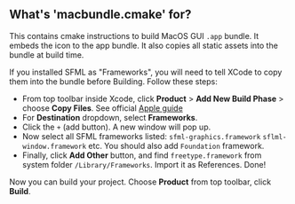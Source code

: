 ## What's 'macbundle.cmake' for?

This contains cmake instructions to build MacOS GUI `.app` bundle. It embeds the icon to the app bundle. It also copies all static assets into the bundle at build time.

If you installed SFML as "Frameworks", you will need to tell XCode to copy them into the bundle before Building. Follow these steps: 

- From top toolbar inside Xcode, click **Product** > **Add New Build Phase** > choose **Copy Files**. See official [Apple guide](https://developer.apple.com/documentation/xcode/customizing-the-build-phases-of-a-target)
- For **Destination** dropdown, select **Frameworks**.
- Click the `+` (add button). A new window will pop up.
- Now select all SFML frameworks listed: `sfml-graphics.framework` `sflml-window.framework` etc. You should also add `Foundation` framework.
- Finally, click **Add Other** button, and find `freetype.framework` from system folder `/Library/Frameworks`. Import it as References. Done!

Now you can build your project. Choose **Product** from top toolbar, click **Build**.
